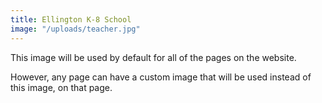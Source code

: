 ```yaml
---
title: Ellington K-8 School
image: "/uploads/teacher.jpg"
---
```


This image will be used by default for all of the pages on the website.

However, any page can have a custom image that will be used instead of this image, on that page.
